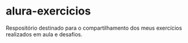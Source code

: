 # alura-exercicios
Respositório destinado para o compartilhamento dos meus exercícios realizados em aula e desafios.
